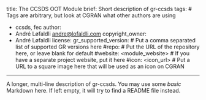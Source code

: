 title: The CCSDS OOT Module
brief: Short description of gr-ccsds
tags: # Tags are arbitrary, but look at CGRAN what other authors are using
  - ccsds, fec
author:
  - André Løfaldli <andre@lofaldli.com>
copyright_owner:
  - André Løfaldli
license:
gr_supported_version: # Put a comma separated list of supported GR versions here
#repo: # Put the URL of the repository here, or leave blank for default
#website: <module_website> # If you have a separate project website, put it here
#icon: <icon_url> # Put a URL to a square image here that will be used as an icon on CGRAN
---
A longer, multi-line description of gr-ccsds.
You may use some *basic* Markdown here.
If left empty, it will try to find a README file instead.
